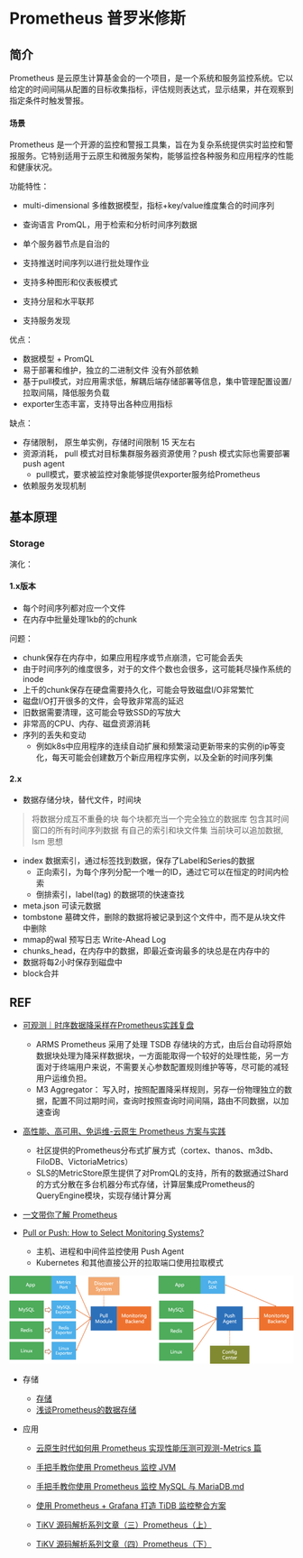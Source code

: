 # Prometheus 普罗米修斯

## 简介

Prometheus 是云原生计算基金会的一个项目，是一个系统和服务监控系统。它以给定的时间间隔从配置的目标收集指标，评估规则表达式，显示结果，并在观察到指定条件时触发警报。


#### 场景
Prometheus 是一个开源的监控和警报工具集，旨在为复杂系统提供实时监控和警报服务。它特别适用于云原生和微服务架构，能够监控各种服务和应用程序的性能和健康状况。


功能特性：

- multi-dimensional 多维数据模型，指标+key/value维度集合的时间序列

- 查询语言 PromQL，用于检索和分析时间序列数据

- 单个服务器节点是自治的

- 支持推送时间序列以进行批处理作业

- 支持多种图形和仪表板模式

- 支持分层和水平联邦

- 支持服务发现


优点：
- 数据模型 +  PromQL
- 易于部署和维护，独立的二进制文件 没有外部依赖
- 基于pull模式，对应用需求低，解耦后端存储部署等信息，集中管理配置设置/拉取间隔，降低服务负载
- exporter生态丰富，支持导出各种应用指标

缺点：
- 存储限制， 原生单实例，存储时间限制 15 天左右
- 资源消耗， pull 模式对目标集群服务器资源使用？push 模式实际也需要部署 push agent
    - pull模式，要求被监控对象能够提供exporter服务给Prometheus
- 依赖服务发现机制

## 基本原理

### Storage

演化：

#### 1.x版本

- 每个时间序列都对应一个文件
- 在内存中批量处理1kb的的chunk

问题：
- chunk保存在内存中，如果应用程序或节点崩溃，它可能会丢失
- 由于时间序列的维度很多，对于的文件个数也会很多，这可能耗尽操作系统的inode
- 上千的chunk保存在硬盘需要持久化，可能会导致磁盘I/O非常繁忙
- 磁盘I/O打开很多的文件，会导致非常高的延迟
- 旧数据需要清理，这可能会导致SSD的写放大
- 非常高的CPU、内存、磁盘资源消耗
- 序列的丢失和变动
    - 例如k8s中应用程序的连续自动扩展和频繁滚动更新带来的实例的ip等变化，每天可能会创建数万个新应用程序实例，以及全新的时间序列集

#### 2.x

- 数据存储分块，替代文件，时间块
>  将数据分成互不重叠的块
> 每个块都充当一个完全独立的数据库
> 包含其时间窗口的所有时间序列数据
> 有自己的索引和块文件集
> 当前块可以追加数据, lsm 思想

- index 数据索引，通过标签找到数据，保存了Label和Series的数据
    - 正向索引，为每个序列分配一个唯一的ID，通过它可以在恒定的时间内检索
    - 倒排索引，label(tag) 的数据项的快速查找
- meta.json 可读元数据
- tombstone 墓碑文件，删除的数据将被记录到这个文件中，而不是从块文件中删除
- mmap的wal 预写日志 Write-Ahead Log
- chunks_head，在内存中的数据，即最近查询最多的块总是在内存中的
- 数据将每2小时保存到磁盘中
- block合并


## REF

- [可观测｜时序数据降采样在Prometheus实践复盘](https://zhuanlan.zhihu.com/p/538199455) 
    - ARMS Prometheus 采用了处理 TSDB 存储块的方式，由后台自动将原始数据块处理为降采样数据块，一方面能取得一个较好的处理性能，另一方面对于终端用户来说，不需要关心参数配置规则维护等等，尽可能的减轻用户运维负担。
    - M3 Aggregator： 写入时，按照配置降采样规则，另存一份物理独立的数据，配置不同过期时间，查询时按照查询时间间隔，路由不同数据，以加速查询


- [高性能、高可用、免运维-云原生 Prometheus 方案与实践](https://zhuanlan.zhihu.com/p/188249493)
    - 社区提供的Prometheus分布式扩展方式（cortex、thanos、m3db、FiloDB、VictoriaMetrics）
    - SLS的MetricStore原生提供了对PromQL的支持，所有的数据通过Shard的方式分散在多台机器分布式存储，计算层集成Prometheus的QueryEngine模块，实现存储计算分离

- [一文带你了解 Prometheus](https://zhuanlan.zhihu.com/p/512696957) 


- [Pull or Push: How to Select Monitoring Systems?](https://www.alibabacloud.com/blog/pull-or-push-how-to-select-monitoring-systems_599007)
    - 主机、进程和中间件监控使用 Push Agent
    - Kubernetes 和其他直接公开的拉取端口使用拉取模式

![pull or push](./images/image.png)

- 存储
    - [存储](https://icloudnative.io/prometheus/3-prometheus/storage.html)
    - [浅谈Prometheus的数据存储](https://cloud.tencent.com/developer/article/1870694)

- 应用

    - [云原生时代如何用 Prometheus 实现性能压测可观测-Metrics 篇](https://zhuanlan.zhihu.com/p/495082415)     
    - [手把手教你使用 Prometheus 监控 JVM](https://zhuanlan.zhihu.com/p/265307982)
    - [手把手教你使用 Prometheus 监控 MySQL 与 MariaDB.md](https://zhuanlan.zhihu.com/p/271682642)
    - [使用 Prometheus + Grafana 打造 TiDB 监控整合方案](https://zhuanlan.zhihu.com/p/378497303) 

    - [TiKV 源码解析系列文章（三）Prometheus（上）](https://zhuanlan.zhihu.com/p/58699359)
    - [TiKV 源码解析系列文章（四）Prometheus（下）](https://zhuanlan.zhihu.com/p/59165478)

